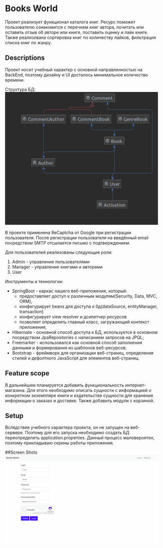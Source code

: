 # Books World
Проект реализует функционал каталога книг. Ресурс поможет пользователю ознакомится с перечнем книг автора, почитать или оставить отзыв об авторе или книге, поставить оценку и лайк книге.
Также реализована сортировка книг по количеству лайков, фильтрация списка книг по жанру.
## Descriptions
Проект носит учебный характер с основной направленностью на BackEnd, 
поэтому дизайну и UI досталось минимальное количество времени.

Структура БД:
![HibernateEntity](./mediaForReadme/model.png)

В проекте применена ReCaptcha от Google при регистрации пользователя.
После регистрации пользователя на введённый email посредством SMTP отсылается письмо с подтверждением.

Для пользователей реализованы следующие роли:
1. Admin - управление пользователями
2. Manager - управление книгами и авторами
3. User

Инструменты и технологии:
* SpringBoot - каркас нашего веб-приложения, который:
  * предоставляет доступ к различным модулям(Security, Data, MVC, ORM), 
  * конфигурирует beans для доступа к бд(dataSource, entityManager, transaction)
  * конфигурирует view resolver и дсипетчер ресурсов
  * позволяет определить главный класс, загружающий контекст приложения;
* Hibernate - основной способ доступа к БД, используется в основном посредством JpaRepositories c написанием запросов на JPQL;
* Freemarker - использовался как основной способ заполнения данными 
и формирования из шаблонов веб-ресурсов;
* Bootstrap - фреймворк для организации веб-страниц, 
определения стилей и дефолтного JavaScript для элементов веб-страниц.


## Feature scope
В дальнейшем планируется добавить функциональность интернет-магазина. 
Для этого необходимо описать сущности с информацией о конкретном экземпляре книги и издательстве
сущности для хранения информации о заказах и доставке.
Также добавить модули с корзиной.

## Setup
Вследствие учебного характера проекта, он не запущен на веб-сервере. 
Поэтому для его запуска необходимо создать БД переопределить application.properties.
Данный процесс маловероятен, поэтому прикладываю скрины работы приложения.

##Screen Shots
![Screen](./mediaForReadme/gifResult.gif)